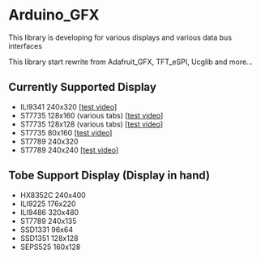 # Arduino_GFX
This library is developing for various displays and various data bus interfaces

This library start rewrite from Adafruit_GFX, TFT_eSPI, Ucglib and more...

## Currently Supported Display
- ILI9341 240x320 [[test video](https://youtu.be/NtlEEL7MkQY)]
- ST7735 128x160 (various tabs) [[test video](https://youtu.be/eRBSSD_N9II)]
- ST7735 128x128 (various tabs) [[test video](https://youtu.be/6rueSV2Ee6c)]
- ST7735 80x160 [[test video](https://youtu.be/qESHDuYo_Mk)]
- ST7789 240x320
- ST7789 240x240 [[test video](https://youtu.be/Z27zYg5uAsk)]

## Tobe Support Display (Display in hand)
- HX8352C 240x400
- ILI9225 176x220
- ILI9486 320x480
- ST7789 240x135
- SSD1331 96x64
- SSD1351 128x128
- SEPS525 160x128

